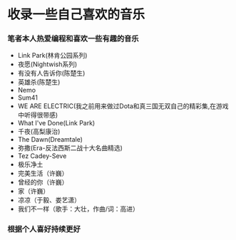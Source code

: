 # 收录一些自己喜欢的音乐
### 笔者本人热爱编程和喜欢一些有趣的音乐

* Link Park(林肯公园系列)
* 夜愿(Nightwish系列)
* 有没有人告诉你(陈楚生)
* 英雄杀(陈楚生)
* Nemo
* Sum41
* WE ARE ELECTRIC(我之前用来做过Dota和真三国无双自己的精彩集,在游戏中听得很带感)
* What I've Done(Link Park)
* 千夜(高梨康治)
* The Dawn(Dreamtale)
* 弥撒(Era-反法西斯二战十大名曲精选)
* Tez Cadey-Seve
* 极乐净土
* 完美生活（许巍）
* 曾经的你（许巍）
* 家（许巍）
* 凉凉（于毅、娄艺潇）
* 我们不一样（歌手：大壮，作曲/词：高进）

### 根据个人喜好持续更好
